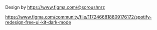 Design by https://www.figma.com/@soroushnrz

https://www.figma.com/community/file/1172466818809176172/spotify-redesign-free-ui-kit-dark-mode
